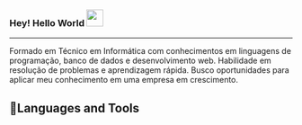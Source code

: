 
### Hey! Hello World <img src="https://github.com/leticiadasilva/leticiadasilva/blob/main/images/Hi.gif" width="30px">

---
 Formado em Técnico em Informática com conhecimentos em linguagens de programação, banco de
 dados e desenvolvimento web. Habilidade em resolução de problemas e aprendizagem rápida. Busco
 oportunidades para aplicar meu conhecimento em uma empresa  em crescimento.

## 💼Languages and Tools

